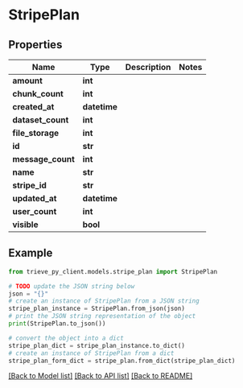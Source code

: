 # StripePlan


## Properties

Name | Type | Description | Notes
------------ | ------------- | ------------- | -------------
**amount** | **int** |  | 
**chunk_count** | **int** |  | 
**created_at** | **datetime** |  | 
**dataset_count** | **int** |  | 
**file_storage** | **int** |  | 
**id** | **str** |  | 
**message_count** | **int** |  | 
**name** | **str** |  | 
**stripe_id** | **str** |  | 
**updated_at** | **datetime** |  | 
**user_count** | **int** |  | 
**visible** | **bool** |  | 

## Example

```python
from trieve_py_client.models.stripe_plan import StripePlan

# TODO update the JSON string below
json = "{}"
# create an instance of StripePlan from a JSON string
stripe_plan_instance = StripePlan.from_json(json)
# print the JSON string representation of the object
print(StripePlan.to_json())

# convert the object into a dict
stripe_plan_dict = stripe_plan_instance.to_dict()
# create an instance of StripePlan from a dict
stripe_plan_form_dict = stripe_plan.from_dict(stripe_plan_dict)
```
[[Back to Model list]](../README.md#documentation-for-models) [[Back to API list]](../README.md#documentation-for-api-endpoints) [[Back to README]](../README.md)


